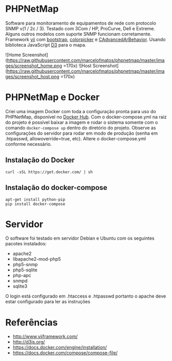 # PHPNetMap

Software para monitoramento de equipamentos de rede com protocolo 
SNMP v(1 / 2c / 3). Testado com 3Com / HP, ProCurve, Dell e Extreme. 
Alguns outros modelos com suporte SNMP funcionam corretamente.
Framework [yii](http://www.yiiframework.com/) com 
[bootstrap](http://www.yiiframework.com/extension/bootstrap), 
[colorpicker](http://www.yiiframework.com/extension/colorpicker) e 
[CAdvancedArBehavior](http://www.yiiframework.com/extension/cadvancedarbehavior).
Usando biblioteca JavaScript [D3](http://d3js.org/) para o mapa.

![Home Screenshot](https://raw.githubusercontent.com/marcelofmatos/phpnetmap/master/images/screenshot_home.png =170x)
![Host Screenshot](https://raw.githubusercontent.com/marcelofmatos/phpnetmap/master/images/screenshot_host.png =170x)


# PHPNetMap e Docker

Criei uma imagem Docker com toda a configuração pronta para uso do PHPNetMap, 
disponível no [Docker Hub](https://hub.docker.com/r/marcelofmatos/phpnetmap/). 
Com o docker-compose.yml na raiz do projeto é possível baixar a imagem e rodar o 
sistema somente com o comando `docker-compose up` dentro do diretório do 
projeto. Observe as configurações do servidor para rodar em modo de produção 
(senha em .htpasswd, allowoverride=true, etc). Altere o docker-compose.yml 
conforme necessário.

## Instalação do Docker
```
curl -sSL https://get.docker.com/ | sh
```

## Instalação do docker-compose

```
apt-get install python-pip
pip install docker-compose
```


# Servidor

O software foi testado em servidor Debian e Ubuntu com os seguintes pacotes 
instalados:

* apache2
* libapache2-mod-php5
* php5-snmp
* php5-sqlite
* php-apc
* snmpd
* sqlite3

O login está configurado em .htaccess e .htpasswd portanto o apache deve estar 
configurado para ler as instruções


# Referências
* http://www.yiiframework.com/
* http://d3js.org/
* https://docs.docker.com/engine/installation/
* https://docs.docker.com/compose/compose-file/
